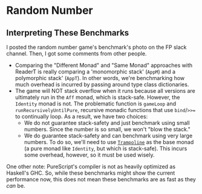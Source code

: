 # Random Number

## Interpreting These Benchmarks

I posted the random number game's benchmark's photo on the FP slack channel. Then, I got some comments from other people.
- Comparing the "Different Monad" and "Same Monad" approaches with ReaderT is really comparing a 'monomorphic stack' (`AppM`) and a polymorphic stack' (`AppT`). In other words, we're benchmarking how much overhead is incurred by passing around type class dictionaries.
- The game will NOT stack overflow when it runs because all versions are ultimately run in the `Aff` monad, which is stack-safe. However, the `Identity` monad is not. The problematic function is `gameLoop` and `runRecursivelyUntilPure`, recursive monadic functions that use `bind`/`>>=` to continually loop. As a result, we have two choices:
    - We do not guarantee stack-safety and just benchmark using small numbers. Since the number is so small, we won't "blow the stack."
    - We do guarantee stack-safety and can benchmark using very large numbers. To do so, we'll need to use [`Trampoline`](https://pursuit.purescript.org/packages/purescript-free/5.1.0/docs/Control.Monad.Trampoline#t:Trampoline) as the base monad (a pure monad like `Identity`, but which is stack-safe). This incurs some overhead, however, so it must be used wisely.

One other note: PureScript's compiler is not as heavily optimized as Haskell's GHC. So, while these benchmarks might show the current performance now, this does not mean these benchmarks are as fast as they _can_ be.

